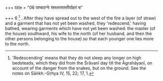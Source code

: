 +++
title = "06 पश्चादग्नेः स्रस्तरमास्तीर्याहतं च"

+++
6 [^3] . After they have spread out to the west of the fire a layer (of straw) and a garment that has not yet been washed, they 'redescend,' having bathed, wearing garments which have not yet been washed: the master (of the house) southward, his wife to the north (of her husband, and then the other persons belonging to the house) so that each younger one lies more to the north.


[^3]:  'Redescending' means that they do not sleep any longer on high bedsteads, which they did from the Śrāvanī day till the Āgrahāyaṇī, on account of the danger from the snakes, but on the ground. See the notes on Sāṅkh.-Gṛhya IV, 15, 22; 17, 1.

